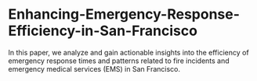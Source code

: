 # Enhancing-Emergency-Response-Efficiency-in-San-Francisco
In this paper, we analyze and gain actionable insights into the efficiency of emergency response times and patterns related to fire incidents and emergency medical services (EMS) in San Francisco.
